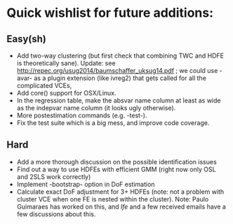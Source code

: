 # Quick wishlist for future additions:

## Easy(sh)

* Add two-way clustering (but first check that combining TWC and HDFE is theoretically sane). Update: see http://repec.org/usug2014/baumschaffer_uksug14.pdf ; we could use -avar- as a plugin extension (like ivreg2) that gets called for all the complicated VCEs,
* Add core() support for OSX/Linux.
* In the regression table, make the absvar name column at least as wide as the indepvar name column (it looks ugly otherwise).
* More postestimation commands (e.g. -test-).
* Fix the test suite which is a big mess, and improve code coverage.

## Hard

* Add a more thorough discussion on the possible identification issues
* Find out a way to use HDFEs with efficient GMM (right now only OSL and 2SLS work correctly)
* Implement -bootstrap- option in DoF estimation
* Calculate exact DoF adjustment for 3+ HDFEs (note: not a problem with cluster VCE when one FE is nested within the cluster). Note: Paulo Guimaraes has worked on this, and *lfe* and a few received emails have a few discussions about this.

